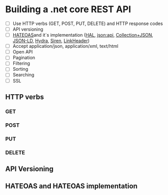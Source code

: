 # Building a .net core REST API

- [ ] Use HTTP verbs (GET, POST, PUT, DELETE) and HTTP response codes
- [ ] API versioning
- [ ] [HATEOAS](https://restfulapi.net/hateoas/)and it´s implementation ([HAL](http://stateless.co/hal_specification.html), [json:api](https://jsonapi.org/), [Collection+JSON](https://github.com/collection-json/spec), [JSON-LD](https://www.w3.org/TR/json-ld/), [Hydra](http://www.markus-lanthaler.com/hydra/), [Siren](https://github.com/kevinswiber/siren), [LinkHeader](https://www.w3.org/wiki/LinkHeader))
- [ ] Accept application/json, application/xml, text/html
- [ ] Open API
- [ ] Pagination
- [ ] Filtering
- [ ] Sorting
- [ ] Searching 
- [ ] SSL

## HTTP verbs
### GET
### POST
### PUT
### DELETE

## API Versioning

## HATEOAS and HATEOAS implementation
